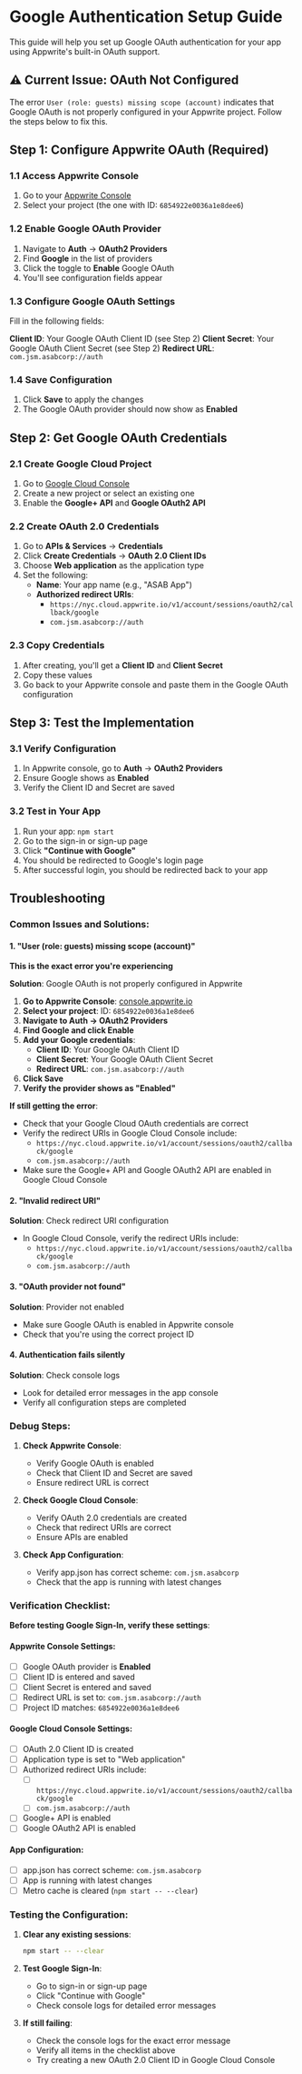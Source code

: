 # Google Authentication Setup Guide

This guide will help you set up Google OAuth authentication for your app using Appwrite's built-in OAuth support.

## ⚠️ Current Issue: OAuth Not Configured

The error `User (role: guests) missing scope (account)` indicates that Google OAuth is not properly configured in your Appwrite project. Follow the steps below to fix this.

## Step 1: Configure Appwrite OAuth (Required)

### 1.1 Access Appwrite Console
1. Go to your [Appwrite Console](https://console.appwrite.io/)
2. Select your project (the one with ID: `6854922e0036a1e8dee6`)

### 1.2 Enable Google OAuth Provider
1. Navigate to **Auth** → **OAuth2 Providers**
2. Find **Google** in the list of providers
3. Click the toggle to **Enable** Google OAuth
4. You'll see configuration fields appear

### 1.3 Configure Google OAuth Settings
Fill in the following fields:

**Client ID**: Your Google OAuth Client ID (see Step 2)
**Client Secret**: Your Google OAuth Client Secret (see Step 2)
**Redirect URL**: `com.jsm.asabcorp://auth`

### 1.4 Save Configuration
1. Click **Save** to apply the changes
2. The Google OAuth provider should now show as **Enabled**

## Step 2: Get Google OAuth Credentials

### 2.1 Create Google Cloud Project
1. Go to [Google Cloud Console](https://console.cloud.google.com/)
2. Create a new project or select an existing one
3. Enable the **Google+ API** and **Google OAuth2 API**

### 2.2 Create OAuth 2.0 Credentials
1. Go to **APIs & Services** → **Credentials**
2. Click **Create Credentials** → **OAuth 2.0 Client IDs**
3. Choose **Web application** as the application type
4. Set the following:
   - **Name**: Your app name (e.g., "ASAB App")
   - **Authorized redirect URIs**:
     - `https://nyc.cloud.appwrite.io/v1/account/sessions/oauth2/callback/google`
     - `com.jsm.asabcorp://auth`

### 2.3 Copy Credentials
1. After creating, you'll get a **Client ID** and **Client Secret**
2. Copy these values
3. Go back to your Appwrite console and paste them in the Google OAuth configuration

## Step 3: Test the Implementation

### 3.1 Verify Configuration
1. In Appwrite console, go to **Auth** → **OAuth2 Providers**
2. Ensure Google shows as **Enabled**
3. Verify the Client ID and Secret are saved

### 3.2 Test in Your App
1. Run your app: `npm start`
2. Go to the sign-in or sign-up page
3. Click **"Continue with Google"**
4. You should be redirected to Google's login page
5. After successful login, you should be redirected back to your app

## Troubleshooting

### Common Issues and Solutions:

#### 1. "User (role: guests) missing scope (account)"
**This is the exact error you're experiencing**

**Solution**: Google OAuth is not properly configured in Appwrite
1. **Go to Appwrite Console**: [console.appwrite.io](https://console.appwrite.io/)
2. **Select your project**: ID: `6854922e0036a1e8dee6`
3. **Navigate to Auth → OAuth2 Providers**
4. **Find Google and click Enable**
5. **Add your Google credentials**:
   - **Client ID**: Your Google OAuth Client ID
   - **Client Secret**: Your Google OAuth Client Secret
   - **Redirect URL**: `com.jsm.asabcorp://auth`
6. **Click Save**
7. **Verify the provider shows as "Enabled"**

**If still getting the error**:
- Check that your Google Cloud OAuth credentials are correct
- Verify the redirect URIs in Google Cloud Console include:
  - `https://nyc.cloud.appwrite.io/v1/account/sessions/oauth2/callback/google`
  - `com.jsm.asabcorp://auth`
- Make sure the Google+ API and Google OAuth2 API are enabled in Google Cloud Console

#### 2. "Invalid redirect URI"
**Solution**: Check redirect URI configuration
- In Google Cloud Console, verify the redirect URIs include:
  - `https://nyc.cloud.appwrite.io/v1/account/sessions/oauth2/callback/google`
  - `com.jsm.asabcorp://auth`

#### 3. "OAuth provider not found"
**Solution**: Provider not enabled
- Make sure Google OAuth is enabled in Appwrite console
- Check that you're using the correct project ID

#### 4. Authentication fails silently
**Solution**: Check console logs
- Look for detailed error messages in the app console
- Verify all configuration steps are completed

### Debug Steps:

1. **Check Appwrite Console**:
   - Verify Google OAuth is enabled
   - Check that Client ID and Secret are saved
   - Ensure redirect URL is correct

2. **Check Google Cloud Console**:
   - Verify OAuth 2.0 credentials are created
   - Check that redirect URIs are correct
   - Ensure APIs are enabled

3. **Check App Configuration**:
   - Verify app.json has correct scheme: `com.jsm.asabcorp`
   - Check that the app is running with latest changes

### Verification Checklist:

**Before testing Google Sign-In, verify these settings**:

#### Appwrite Console Settings:
- [ ] Google OAuth provider is **Enabled**
- [ ] Client ID is entered and saved
- [ ] Client Secret is entered and saved
- [ ] Redirect URL is set to: `com.jsm.asabcorp://auth`
- [ ] Project ID matches: `6854922e0036a1e8dee6`

#### Google Cloud Console Settings:
- [ ] OAuth 2.0 Client ID is created
- [ ] Application type is set to "Web application"
- [ ] Authorized redirect URIs include:
  - [ ] `https://nyc.cloud.appwrite.io/v1/account/sessions/oauth2/callback/google`
  - [ ] `com.jsm.asabcorp://auth`
- [ ] Google+ API is enabled
- [ ] Google OAuth2 API is enabled

#### App Configuration:
- [ ] app.json has correct scheme: `com.jsm.asabcorp`
- [ ] App is running with latest changes
- [ ] Metro cache is cleared (`npm start -- --clear`)

### Testing the Configuration:

1. **Clear any existing sessions**:
   ```bash
   npm start -- --clear
   ```

2. **Test Google Sign-In**:
   - Go to sign-in or sign-up page
   - Click "Continue with Google"
   - Check console logs for detailed error messages

3. **If still failing**:
   - Check the console logs for the exact error message
   - Verify all items in the checklist above
   - Try creating a new OAuth 2.0 Client ID in Google Cloud Console 